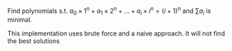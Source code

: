 Find polynomials s.t. $a_0 × 1^n + a_1 × 2^n + \ldots + a_i × i^n = (i+1)^n$ and $\sum a_i$ is minimal.

This implementation uses brute force and a naive approach.
It will not find the best solutions
